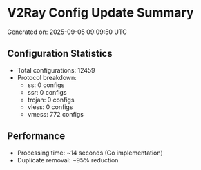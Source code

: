 # V2Ray Config Update Summary
Generated on: 2025-09-05 09:09:50 UTC

## Configuration Statistics
- Total configurations: 12459
- Protocol breakdown:
  - ss: 0 configs
  - ssr: 0 configs
  - trojan: 0 configs
  - vless: 0 configs
  - vmess: 772 configs

## Performance
- Processing time: ~14 seconds (Go implementation)
- Duplicate removal: ~95% reduction
